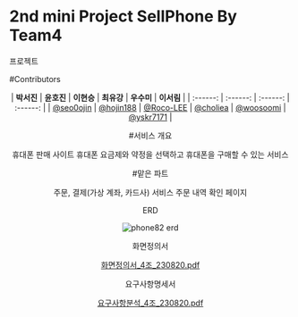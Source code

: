 # 2nd mini Project SellPhone By Team4

프로젝트 


#Contributors

<div align="center">

| **박서진** | **윤호진** | **이현승** | **최유강** | **우수미** | **이서림** |
| :------: |  :------: | :------: | :------: |
| [@seo0ojin](https://github.com/seo0ojin) | [@hojin188](https://github.com/hojin188) | [@Roco-LEE](https://github.com/Roco-LEE) | [@choliea](https://github.com/choliea) | [@woosoomi](https://github.com/woosoomi) | [@yskr7171](https://github.com/yskr7171) |



#서비스 개요 

휴대폰 판매 사이트 
휴대폰 요금제와 약정을 선택하고 휴대폰을 구매할 수 있는 서비스


#맡은 파트 

주문, 결제(가상 계좌, 카드사) 서비스
주문 내역 확인 페이지



ERD 

![phone82 erd](https://github.com/choliea/2nd-Project---SellPhone-/assets/133833132/73f0ec56-713f-4f48-86ab-89d20d7633e5)

화면정의서

[화면정의서_4조_230820.pdf](https://github.com/choliea/2nd-Project---SellPhone-/files/13360023/_4._230820.pdf)

요구사항명세서

[요구사항분석_4조_230820.pdf](https://github.com/choliea/2nd-Project---SellPhone-/files/13360026/_4._230820.pdf)

